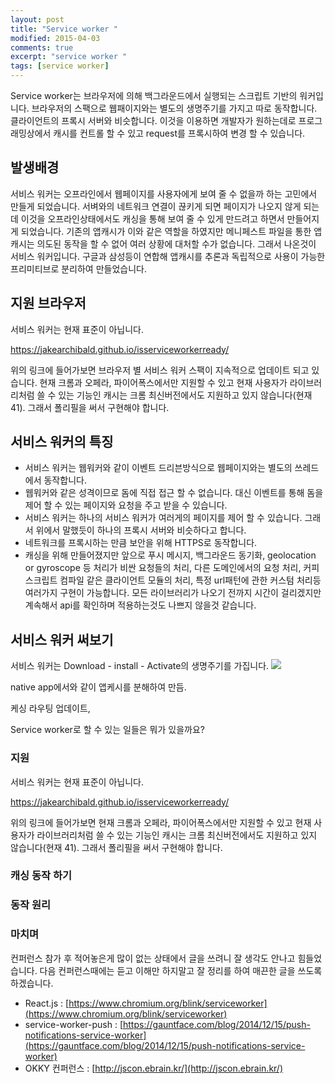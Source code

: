 ```yaml
---
layout: post
title: "Service worker "
modified: 2015-04-03
comments: true
excerpt: "service worker "
tags: [service worker]
---
```


Service worker는 브라우저에 의해 백그라운드에서 실행되는 스크립트 기반의 워커입니다. 브라우저의 스팩으로 웹패이지와는 별도의 생명주기를 가지고 따로 동작합니다. 클라이언트의 프록시 서버와 비슷합니다. 이것을 이용하면 개발자가 원하는데로 프로그래밍상에서 캐시를 컨트롤 할 수 있고 request를 프록시하여 변경 할 수 있습니다. 

## 발생배경 
서비스 워커는 오프라인에서 웹페이지를 사용자에게 보여 줄 수 없을까 하는 고민에서 만들게 되었습니다. 서벼와의 네트워크 연결이 끊키게 되면 페이지가 나오지 않게 되는데 이것을 오프라인상태에서도 캐싱을 통해 보여 줄 수 있게 만드려고 하면서 만들어지게 되었습니다. 기존의 앱캐시가 이와 같은 역할을 하였지만 메니페스트 파일을 통한 앱캐시는 의도된 동작을 할 수 없어 여러 상황에 대처할 수가 없습니다. 그래서 나온것이 서비스 워커입니다. 구글과 삼성등이 연합해 앱캐시를 추론과 독립적으로 사용이 가능한 프리미티브로 분리하여 만들었습니다. 

## 지원 브라우저 
서비스 워커는 현재 표준이 아닙니다. 

https://jakearchibald.github.io/isserviceworkerready/

위의 링크에 들어가보면 브라우저 별 서비스 워커 스팩이 지속적으로 업데이트 되고 있습니다.
현재 크롬과 오페라, 파이어폭스에서만 지원할 수 있고 현재 사용자가 라이브러리처럼 쓸 수 있는 기능인 캐시는 크롬 최신버전에서도 지원하고 있지 않습니다(현재 41). 그래서 폴리필을 써서 구현해야 합니다. 


## 서비스 워커의 특징
* 서비스 워커는 웹워커와 같이 이벤트 드리븐방식으로 웹페이지와는 별도의 쓰레드에서 동작합니다.
* 웹워커와 같은 성격이므로 돔에 직접 접근 할 수 없습니다. 대신 이벤트를 통해 돔을 제어 할 수 있는 페이지와 요청을 주고 받을 수 있습니다.
* 서비스 워커는 하나의 서비스 워커가 여러게의 페이지를 제어 할 수 있습니다. 그래서 위에서 말했듯이 하나의 프록시 서버와 비슷하다고 합니다. 
* 네트워크를 프록시하는 만큼 보안을 위해 HTTPS로 동작합니다.
* 캐싱을 위해 만들어졌지만 앞으로 푸시 메시지, 백그라운드 동기화, geolocation or gyroscope 등 처리가 비싼 요청들의 처리, 다른 도메인에서의 요청 처리, 커피스크립트 컴파일 같은 클라이언트 모듈의 처리, 특정 url패턴에 관한 커스텀 처리등 여러가지 구현이 가능합니다. 모든 라이브러리가 나오기 전까지 시간이 걸리겠지만 계속해서 api를 확인하며 적용하는것도 나쁘지 않을것 같습니다.

## 서비스 워커 써보기
서비스 워커는 Download - install - Activate의 생명주기를 가집니다. 
<img src="http://www.html5rocks.com/ko/tutorials/service-worker/introduction/images/sw-lifecycle.png"/>



native app에서와 같이 앱케시를 분해하여 만듬. 

케싱 라우팅 업데이트, 

Service worker로 할 수 있는 일들은 뭐가 있을까요?




### 지원
서비스 워커는 현재 표준이 아닙니다. 

https://jakearchibald.github.io/isserviceworkerready/


위의 링크에 들어가보면 현재 크롬과 오페라, 파이어폭스에서만 지원할 수 있고 현재 사용자가 라이브러리처럼 쓸 수 있는 기능인 캐시는 크롬 최신버전에서도 지원하고 있지 않습니다(현재 41). 그래서 폴리필을 써서 구현해야 합니다. 

### 캐싱 동작 하기 


### 동작 원리

### 마치며 

컨퍼런스 참가 후 적어놓은게 많이 없는 상태에서 글을 쓰려니 잘 생각도 안나고 힘들었습니다. 다음 컨퍼런스때에는 듣고 이해만 하지말고 잘 정리를 하여 매끈한 글을 쓰도록 하겠습니다. 

* React.js : [https://www.chromium.org/blink/serviceworker](https://www.chromium.org/blink/serviceworker)
* service-worker-push : [https://gauntface.com/blog/2014/12/15/push-notifications-service-worker](https://gauntface.com/blog/2014/12/15/push-notifications-service-worker)
* OKKY 컨퍼런스 : [http://jscon.ebrain.kr/](http://jscon.ebrain.kr/)







